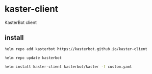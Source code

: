 # kaster-client
KasterBot client

## install

```bash
helm repo add kasterbot https://kasterbot.github.io/kaster-client
```

```bash
helm repo update kasterbot
```

```bash
helm install kaster-client kasterbot/kaster -f custom.yaml 
```
